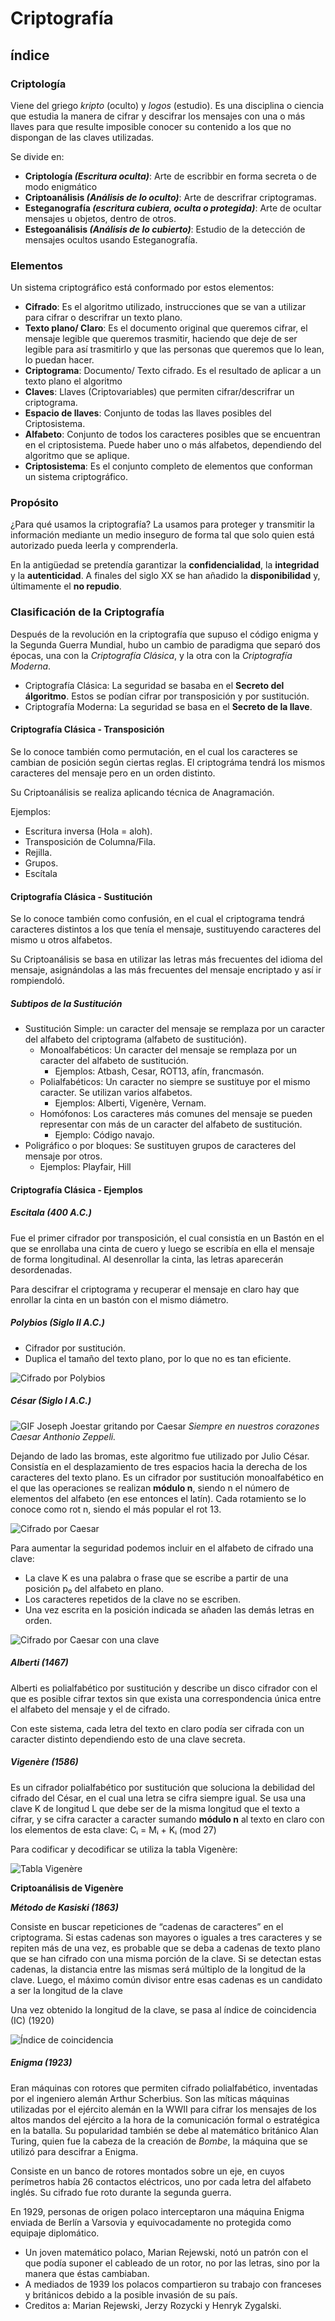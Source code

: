 # Criptografía

## índice

### Criptología

Viene del griego *kripto* (oculto) y *logos* (estudio). Es una disciplina o ciencia que estudia la manera de cifrar y descifrar los mensajes con una o más llaves para que resulte imposible conocer su contenido a los que no dispongan de las claves utilizadas.

Se divide en:
- **Criptología *(Escritura oculta)***: Arte de escribbir en forma secreta o de modo enigmático
- **Criptoanálisis *(Análisis de lo oculto)***: Arte de descrifrar criptogramas.
- **Esteganografía *(escritura cubiera, oculta o protegida)***: Arte de ocultar mensajes u objetos, dentro de otros.
- **Estegoanálisis *(Análisis de lo cubierto)***: Estudio de la detección de mensajes ocultos usando Esteganografía.

### Elementos

Un sistema criptográfico está conformado por estos elementos:

- **Cifrado**: Es el algoritmo utilizado, instrucciones que se van a utilizar para cifrar o descrifrar un texto plano.
- **Texto plano/ Claro**: Es el documento original que queremos cifrar, el mensaje legible que queremos trasmitir, haciendo que deje de ser legible para así trasmitirlo y que las personas que queremos que lo lean, lo puedan hacer.
- **Criptograma**: Documento/ Texto cifrado. Es el resultado de aplicar a un texto plano el algoritmo
- **Claves**: Llaves (Criptovariables) que permiten cifrar/descrifrar un criptograma.
- **Espacio de llaves**: Conjunto de todas las llaves posibles del Criptosistema.
- **Alfabeto**: Conjunto de todos los caracteres posibles que se encuentran en el criptosistema. Puede haber uno o más alfabetos, dependiendo del algoritmo que se aplique.
- **Criptosistema**: Es el conjunto completo de elementos que conforman un sistema criptográfico.

### Propósito

¿Para qué usamos la criptografía? La usamos para proteger y transmitir la información mediante un medio inseguro de forma tal que solo quien está autorizado pueda leerla y comprenderla. 

En la antigüedad se pretendía garantizar la **confidencialidad**, la **integridad** y la **autenticidad**. A finales del siglo XX se han añadido la **disponibilidad** y, últimamente el **no repudio**.

### Clasificación de la Criptografía

Después de la revolución en la criptografía que supuso el código enigma y la Segunda Guerra Mundial, hubo un cambio de paradigma que separó dos épocas, una con la *Criptografía Clásica*, y la otra con la *Criptografía Moderna*.

- Criptografía Clásica: La seguridad se basaba en el **Secreto del álgoritmo**. Estos se podían cifrar por transposición y por sustitución.
- Criptografía Moderna: La seguridad se basa en el **Secreto de la llave**.

#### Criptografía Clásica - Transposición

Se lo conoce también como permutación, en el cual los caracteres se cambian de posición según ciertas reglas. El criptográma tendrá los mismos caracteres del mensaje pero en un orden distinto.

Su Criptoanálisis se realiza aplicando técnica de Anagramación.

Ejemplos:
- Escritura inversa (Hola = aloh).
- Transposición de Columna/Fila.
- Rejilla.
- Grupos.
- Escítala

#### Criptografía Clásica - Sustitución

Se lo conoce también como confusión, en el cual el criptograma tendrá caracteres distintos a los que tenía el mensaje, sustituyendo caracteres del mismo u otros alfabetos.

Su Criptoanálisis se basa en utilizar las letras más frecuentes del idioma del mensaje, asignándolas a las más frecuentes del mensaje encriptado y así ir rompiendoló.

##### Subtipos de la Sustitución

- Sustitución Simple: un caracter del mensaje se remplaza por un caracter del alfabeto del criptograma (alfabeto de sustitución).
    - Monoalfabéticos: Un caracter del mensaje se remplaza por un caracter del alfabeto de sustitución.
        - Ejemplos: Atbash, Cesar, ROT13, afín, francmasón.
    - Polialfabéticos: Un caracter no siempre se sustituye por el mismo caracter. Se utilizan varios alfabetos.
        - Ejemplos: Alberti, Vigenère, Vernam.
    - Homófonos: Los caracteres más comunes del mensaje se pueden representar con más de un caracter del alfabeto de sustitución.
        - Ejemplo: Código navajo.
- Poligráfico o por bloques: Se sustituyen grupos de caracteres del mensaje por otros.
    - Ejemplos: Playfair, Hill

#### Criptografía Clásica - Ejemplos

##### Escitala (400 A.C.)

Fue el primer cifrador por transposición, el cual consistía en un Bastón en el que se enrollaba una cinta de cuero y luego se escribía en ella el mensaje de forma longitudinal. Al desenrollar la cinta, las letras aparecerán desordenadas.

Para descifrar el criptograma y recuperar el mensaje en claro hay que enrollar la cinta en un bastón con el mismo diámetro.

##### Polybios (Siglo II A.C.)

- Cifrador por sustitución.
- Duplica el tamaño del texto plano, por lo que no es tan eficiente.

![Cifrado por Polybios](./img/Imagen7.png)

##### César (Siglo I A.C.)

![GIF Joseph Joestar gritando por Caesar](https://media1.tenor.com/m/IR-dL-oKeOUAAAAd/jojo-caesar.gif)
*Siempre en nuestros corazones Caesar Anthonio Zeppeli.*

Dejando de lado las bromas, este algoritmo fue utilizado por Julio César. Consistía en el desplazamiento de tres espacios hacia la derecha de los caracteres del texto plano. Es un cifrador por sustitución monoalfabético en el que las operaciones se realizan **módulo n**, siendo n el número de elementos del alfabeto (en ese entonces el latín). Cada rotamiento se lo conoce como rot n, siendo el más popular el rot 13.

![Cifrado por Caesar](./img/Imagen8.png)

Para aumentar la seguridad podemos incluir en el alfabeto de cifrado una clave:
- La clave K es una palabra o frase que se escribe a partir de una posición p₀ del alfabeto en plano.
- Los caracteres repetidos de la clave no se escriben.
- Una vez escrita en la posición indicada se añaden las demás letras en orden.

![Cifrado por Caesar con una clave](./img/Imagen9.png)

##### Alberti (1467)

Alberti es polialfabético por sustitución y describe un disco cifrador con el que es posible cifrar textos sin que exista una correspondencia única entre el alfabeto del mensaje y el de cifrado.

Con este sistema, cada letra del texto en claro podía ser cifrada con un caracter distinto
dependiendo esto de una clave secreta.

##### Vigenère (1586)

Es un cifrador polialfabético por sustitución que soluciona la debilidad del cifrado del César, en el cual una letra se cifra siempre igual. Se usa una clave K de longitud L que debe ser de la misma longitud que el texto a cifrar, y se cifra caracter a caracter sumando **módulo n** al texto en claro con los elementos de esta clave: Cᵢ = Mᵢ + Kᵢ (mod 27)

Para codificar y decodificar se utiliza la tabla Vigenère:

![Tabla Vigenère](./img/Imagen10.png)

**Criptoanálisis de Vigenère**

***Método de Kasiski (1863)***

Consiste en buscar repeticiones de “cadenas de caracteres” en el criptograma. Si estas cadenas son mayores o iguales a tres caracteres y se repiten más de una vez, es probable que se deba a cadenas de texto plano que se han cifrado con una misma porción de la clave. Si se detectan estas cadenas, la distancia entre las mismas será múltiplo de la longitud de la clave. Luego, el máximo común divisor entre esas cadenas es un candidato a ser la longitud de la clave

Una vez obtenido la longitud de la clave, se pasa al índice de coincidencia (IC) (1920)

![Índice de coincidencia](./img/Imagen11.png)

##### Enigma (1923)

Eran máquinas con rotores que permiten cifrado polialfabético, inventadas por el ingeniero alemán Arthur Scherbius. Son las míticas máquinas utilizadas por el ejército alemán en la WWII para cifrar los mensajes de los altos mandos del ejército a la hora de la comunicación formal o estratégica en la batalla. Su popularidad también se debe al matemático británico Alan Turing, quien fue la cabeza de la creación de *Bombe*, la máquina que se utilizó para descifrar a Enigma.

Consiste en un banco de rotores montados sobre un eje, en cuyos perímetros había 26 contactos eléctricos, uno por cada letra del alfabeto inglés. Su cifrado fue roto durante la segunda guerra.

En 1929, personas de origen polaco interceptaron una máquina Enigma enviada de Berlín a Varsovia y equivocadamente no protegida como equipaje diplomático.
- Un joven matemático polaco, Marian Rejewski, notó un patrón con el que podía suponer el cableado de un rotor, no por las letras, sino por la manera que éstas cambiaban.
- A mediados de 1939 los polacos compartieron su trabajo con franceses y británicos debido a la posible invasión de su país.
- Creditos a: Marian Rejewski, Jerzy Rozycki y Henryk Zygalski.

